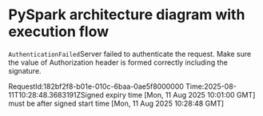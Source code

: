 # PySpark architecture diagram with execution flow

<?xml version="1.0" encoding="utf-8"?><Error><Code>AuthenticationFailed</Code><Message>Server failed to authenticate the request. Make sure the value of Authorization header is formed correctly including the signature.
RequestId:182bf2f8-b01e-010c-6baa-0ae5f8000000
Time:2025-08-11T10:28:48.3683191Z</Message><AuthenticationErrorDetail>Signed expiry time [Mon, 11 Aug 2025 10:01:00 GMT] must be after signed start time [Mon, 11 Aug 2025 10:28:48 GMT]</AuthenticationErrorDetail></Error>
